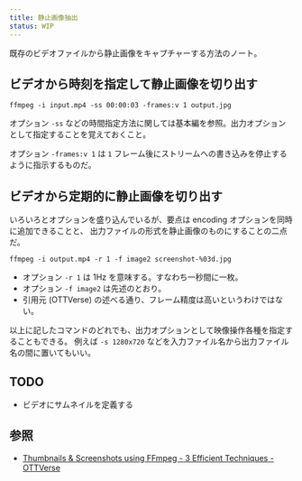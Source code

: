 ```yaml
---
title: 静止画像抽出
status: WIP
---
```


既存のビデオファイルから静止画像をキャプチャーする方法のノート。

## ビデオから時刻を指定して静止画像を切り出す

```console
ffmpeg -i input.mp4 -ss 00:00:03 -frames:v 1 output.jpg
```

オプション `-ss` などの時間指定方法に関しては基本編を参照。出力オプションとして指定することを覚えておくこと。

オプション `-frames:v 1` は `1` フレーム後にストリームへの書き込みを停止するように指示するものだ。

## ビデオから定期的に静止画像を切り出す

いろいろとオプションを盛り込んでいるが、要点は encoding オプションを同時に追加できることと、
出力ファイルの形式を静止画像のものにすることの二点だ。

```console
ffmpeg -i output.mp4 -r 1 -f image2 screenshot-%03d.jpg
```

* オプション `-r 1` は 1Hz を意味する。すなわち一秒間に一枚。
* オプション `-f image2` は先述のとおり。
* 引用元 (OTTVerse) の述べる通り、フレーム精度は高いというわけではない。

以上に記したコマンドのどれでも、出力オプションとして映像操作各種を指定することもできる。
例えば `-s 1280x720` などを入力ファイル名から出力ファイル名の間に置いてもいい。

## TODO

* ビデオにサムネイルを定義する

## 参照

* [Thumbnails &amp; Screenshots using FFmpeg - 3 Efficient Techniques - OTTVerse](https://ottverse.com/thumbnails-screenshots-using-ffmpeg/)
